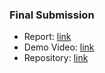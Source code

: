 ### Final Submission

* Report: [link](https://github.com/DSC-IIIT-Kalyani/Winter-of-Code-IIIT-Kalyani-1.0/blob/main/Akshita%20Dixit/Project%20Report%20WOC.pdf)
* Demo Video: [link](https://drive.google.com/file/d/1JqW_gDTEL4D6SO1-l1NmWOBb2fkFbhUt/view?usp=sharing)
* Repository: [link](https://github.com/akshitadixit/VCallZer)
